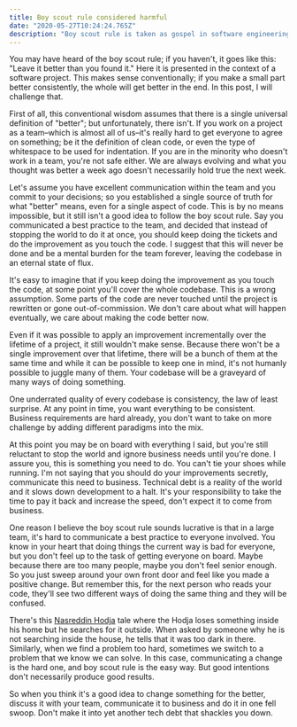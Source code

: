 ```yaml
---
title: Boy scout rule considered harmful
date: "2020-05-27T10:24:24.765Z"
description: "Boy scout rule is taken as gospel in software engineering, but while good intentioned it doesn't actually work and sometimes even harmful."
---
```


You may have heard of the boy scout rule; if you haven't, it goes like this: "Leave it better than you found it." Here it is presented in the context of a software project. This makes sense conventionally; if you make a small part better consistently, the whole will get better in the end. In this post, I will challenge that.

First of all, this conventional wisdom assumes that there is a single universal definition of "better"; but unfortunately, there isn't. If you work on a project as a team–which is almost all of us–it's really hard to get everyone to agree on something; be it the definition of clean code, or even the type of whitespace to be used for indentation. If you are in the minority who doesn't work in a team, you're not safe either. We are always evolving and what you thought was better a week ago doesn't necessarily hold true the next week.

Let's assume you have excellent communication within the team and you commit to your decisions; so you established a single source of truth for what "better" means, even for a single aspect of code. This is by no means impossible, but it still isn't a good idea to follow the boy scout rule. Say you communicated a best practice to the team, and decided that instead of stopping the world to do it at once, you should keep doing the tickets and do the improvement as you touch the code. I suggest that this will never be done and be a mental burden for the team forever, leaving the codebase in an eternal state of flux.

It's easy to imagine that if you keep doing the improvement as you touch the code, at some point you'll cover the whole codebase. This is a wrong assumption. Some parts of the code are never touched until the project is rewritten or gone out-of-commission. We don't care about what will happen eventually, we care about making the code better now.

Even if it was possible to apply an improvement incrementally over the lifetime of a project, it still wouldn't make sense. Because there won't be a single improvement over that lifetime, there will be a bunch of them at the same time and while it can be possible to keep one in mind, it's not humanly possible to juggle many of them. Your codebase will be a graveyard of many ways of doing something.

One underrated quality of every codebase is consistency, the law of least surprise. At any point in time, you want everything to be consistent. Business requirements are hard already, you don't want to take on more challenge by adding different paradigms into the mix.

At this point you may be on board with everything I said, but you're still reluctant to stop the world and ignore business needs until you're done. I assure you, this is something you need to do. You can't tie your shoes while running. I'm not saying that you should do your improvements secretly, communicate this need to business. Technical debt is a reality of the world and it slows down development to a halt. It's your responsibility to take the time to pay it back and increase the speed, don't expect it to come from business.

One reason I believe the boy scout rule sounds lucrative is that in a large team, it's hard to communicate a best practice to everyone involved. You know in your heart that doing things the current way is bad for everyone, but you don't feel up to the task of getting everyone on board. Maybe because there are too many people, maybe you don't feel senior enough. So you just sweep around your own front door and feel like you made a positive change. But remember this, for the next person who reads your code, they'll see two different ways of doing the same thing and they will be confused.

There's this [Nasreddin Hodja](https://en.wikipedia.org/wiki/Nasreddin) tale where the Hodja loses something inside his home but he searches for it outside. When asked by someone why he is not searching inside the house, he tells that it was too dark in there. Similarly, when we find a problem too hard, sometimes we switch to a problem that we know we can solve. In this case, communicating a change is the hard one, and boy scout rule is the easy way. But good intentions don't necessarily produce good results.

So when you think it's a good idea to change something for the better, discuss it with your team, communicate it to business and do it in one fell swoop. Don't make it into yet another tech debt that shackles you down.
